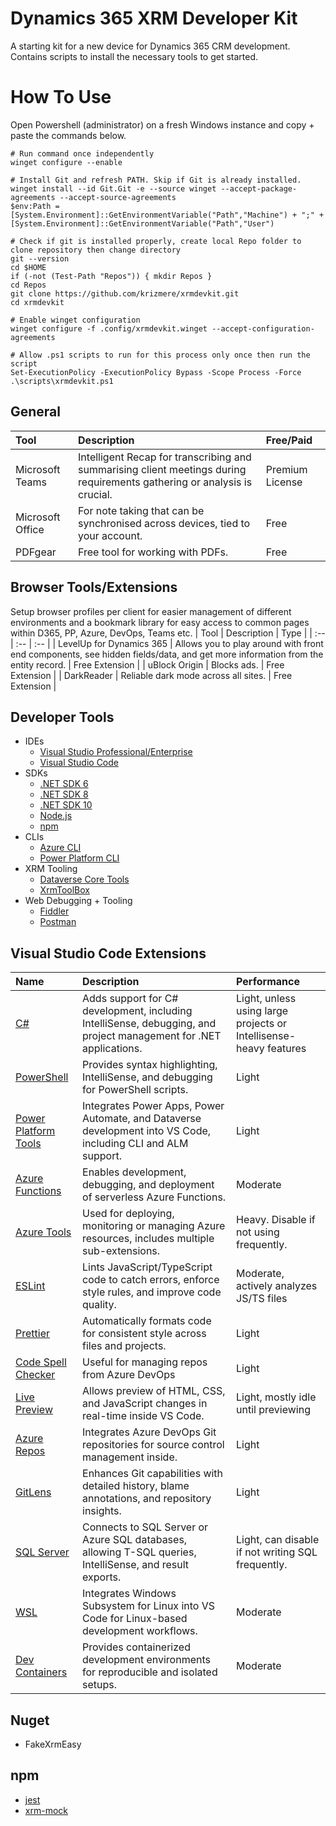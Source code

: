# Dynamics 365 XRM Developer Kit
A starting kit for a new device for Dynamics 365 CRM development. Contains scripts to install the necessary tools to get started.

# How To Use
Open Powershell (administrator) on a fresh Windows instance and copy + paste the commands below.
```
# Run command once independently
winget configure --enable
```
```
# Install Git and refresh PATH. Skip if Git is already installed.
winget install --id Git.Git -e --source winget --accept-package-agreements --accept-source-agreements
$env:Path = [System.Environment]::GetEnvironmentVariable("Path","Machine") + ";" + [System.Environment]::GetEnvironmentVariable("Path","User")

# Check if git is installed properly, create local Repo folder to clone repository then change directory
git --version
cd $HOME
if (-not (Test-Path "Repos")) { mkdir Repos }
cd Repos
git clone https://github.com/krizmere/xrmdevkit.git
cd xrmdevkit

# Enable winget configuration
winget configure -f .config/xrmdevkit.winget --accept-configuration-agreements

# Allow .ps1 scripts to run for this process only once then run the script
Set-ExecutionPolicy -ExecutionPolicy Bypass -Scope Process -Force
.\scripts\xrmdevkit.ps1
```

## General
| Tool  | Description | Free/Paid |
| :-- | :-- | :-- |
| Microsoft Teams  | Intelligent Recap for transcribing and summarising client meetings during requirements gathering or analysis is crucial.  | Premium License |
| Microsoft Office  | For note taking that can be synchronised across devices, tied to your account. | Free |
| PDFgear  | Free tool for working with PDFs. | Free |

## Browser Tools/Extensions
Setup browser profiles per client for easier management of different environments and a bookmark library for easy access to common pages within D365, PP, Azure, DevOps, Teams etc.
| Tool  | Description | Type |
| :-- | :-- | :-- |
| LevelUp for Dynamics 365  | Allows you to play around with front end components, see hidden fields/data, and get more information from the entity record. | Free Extension |
| uBlock Origin  | Blocks ads. | Free Extension |
| DarkReader  | Reliable dark mode across all sites. | Free Extension |

## Developer Tools
* IDEs
  * [Visual Studio Professional/Enterprise](https://visualstudio.microsoft.com/downloads/)
  * [Visual Studio Code](https://visualstudio.microsoft.com/downloads/)
* SDKs
  * [.NET SDK 6](https://dotnet.microsoft.com/en-us/download/dotnet/6.0)
  * [.NET SDK 8](https://dotnet.microsoft.com/en-us/download/dotnet/8.0)
  * [.NET SDK 10](https://dotnet.microsoft.com/en-us/download/dotnet/10.0)
  * [Node.js](https://nodejs.org/en/download/)
  * [npm](https://docs.npmjs.com/downloading-and-installing-node-js-and-npm)
* CLIs
  * [Azure CLI](https://learn.microsoft.com/en-us/cli/azure/install-azure-cli-windows?view=azure-cli-latest&pivots=winget)
  * [Power Platform CLI](https://learn.microsoft.com/en-us/power-platform/developer/cli/introduction?tabs=windows)
* XRM Tooling
  * [Dataverse Core Tools](https://learn.microsoft.com/en-us/power-apps/developer/data-platform/download-tools-nuget)
  * [XrmToolBox](https://www.xrmtoolbox.com/)
* Web Debugging + Tooling
  * [Fiddler](https://www.telerik.com/download/fiddler)
  * [Postman](https://www.postman.com/)

## Visual Studio Code Extensions
| Name  | Description | Performance |
| :-- | :-- | :-- |
| [C#](https://marketplace.visualstudio.com/items?itemName=ms-dotnettools.csharp)  | Adds support for C# development, including IntelliSense, debugging, and project management for .NET applications. | Light, unless using large projects or Intellisense-heavy features |
| [PowerShell](https://marketplace.visualstudio.com/items?itemName=ms-vscode.powershell) | Provides syntax highlighting, IntelliSense, and debugging for PowerShell scripts. | Light |
| [Power Platform Tools](https://marketplace.visualstudio.com/items?itemName=microsoft-IsvExpTools.powerplatform-vscode)  | Integrates Power Apps, Power Automate, and Dataverse development into VS Code, including CLI and ALM support. | Light |
| [Azure Functions](https://marketplace.visualstudio.com/items?itemName=ms-azuretools.vscode-azurefunctions) | Enables development, debugging, and deployment of serverless Azure Functions. | Moderate |
| [Azure Tools](https://marketplace.visualstudio.com/items?itemName=ms-vscode.vscode-node-azure-pack) | Used for deploying, monitoring or managing Azure resources, includes multiple sub-extensions. | Heavy. Disable if not using frequently. |
| [ESLint](https://marketplace.visualstudio.com/items?itemName=dbaeumer.vscode-eslint) | Lints JavaScript/TypeScript code to catch errors, enforce style rules, and improve code quality. | Moderate, actively analyzes JS/TS files |
| [Prettier](https://marketplace.visualstudio.com/items?itemName=esbenp.prettier-vscode) | Automatically formats code for consistent style across files and projects. | Light |
| [Code Spell Checker](https://marketplace.visualstudio.com/items?itemName=streetsidesoftware.code-spell-checker) | Useful for managing repos from Azure DevOps | Light |
| [Live Preview](https://marketplace.visualstudio.com/items?itemName=ms-vscode.live-server) | Allows preview of HTML, CSS, and JavaScript changes in real-time inside VS Code. | Light, mostly idle until previewing |
| [Azure Repos](https://marketplace.visualstudio.com/items?itemName=ms-vscode.azure-repos) | Integrates Azure DevOps Git repositories for source control management inside. | Light |
| [GitLens](https://marketplace.visualstudio.com/items?itemName=eamodio.gitlens) | Enhances Git capabilities with detailed history, blame annotations, and repository insights. | Light |
| [SQL Server](https://marketplace.visualstudio.com/items?itemName=ms-mssql.mssql) | Connects to SQL Server or Azure SQL databases, allowing T-SQL queries, IntelliSense, and result exports. | Light, can disable if not writing SQL frequently. |
| [WSL](https://marketplace.visualstudio.com/items?itemName=ms-vscode-remote.remote-wsl) | Integrates Windows Subsystem for Linux into VS Code for Linux-based development workflows. | Moderate |
| [Dev Containers](https://marketplace.visualstudio.com/items?itemName=ms-vscode-remote.remote-containers) | Provides containerized development environments for reproducible and isolated setups. | Moderate |
  
## Nuget
* FakeXrmEasy
  
## npm
* [jest](https://jestjs.io/)
* [xrm-mock](https://www.npmjs.com/package/xrm-mock)
